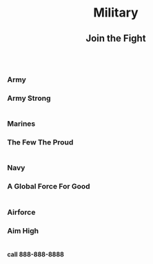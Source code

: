 <header>
 <h1>Military </h1>
 <h2>Join the Fight</h2>
<img src ="https://i.etsystatic.com/16237236/r/il/36be64/1380926247/il_1588xN.1380926247_hvoz.jpg" alt="">
</header>


<Body>
 <h3>Army </h3>
 <h3> Army Strong</h3>
<img src ="https://regmedia.co.uk/2016/08/01/salisbury_plain_training_area_soldiers.jpg?x=648&y=324&crop=1" alt="">

<h3>Marines </h3>
<h3> The Few The Proud</h3>
<img src ="https://securenation.files.wordpress.com/2010/06/usmc-ad-the-few-the-proud1.jpeg" alt="">

<h3>Navy </h3>
<h3> A Global Force For Good</h3>
<img src ="https://i.ytimg.com/vi/Gu_ANMsnOXs/hqdefault.jpg" alt="">

<h3>Airforce </h3>
<h3> Aim High</h3>
<img src ="https://nationalinterest.org/sites/default/files/main_images/B701%20%281%29.jpg" alt="">
<body>

<footer>
<h4> call 888-888-8888</h>
<footer>